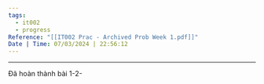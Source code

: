 ```yaml
---
tags:
  - it002
  - progress
Reference: "[[IT002 Prac - Archived Prob Week 1.pdf]]"
Date | Time: 07/03/2024 | 22:56:12
---
```

---
Đã hoàn thành bài 1-2-











